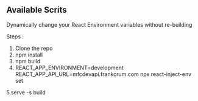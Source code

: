 
## Available Scrits
Dynamically change your React Environment variables without re-building

Steps :

1. Clone the repo
2. npm install
3. npm build
4. REACT_APP_ENVIRONMENT=development REACT_APP_API_URL=mfcdevapi.frankcrum.com npx react-inject-env set
 
 5.serve -s build 

